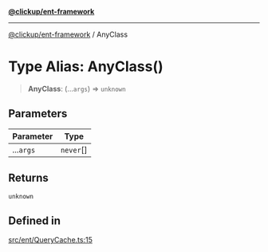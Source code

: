 [**@clickup/ent-framework**](../README.md)

***

[@clickup/ent-framework](../globals.md) / AnyClass

# Type Alias: AnyClass()

> **AnyClass**: (...`args`) => `unknown`

## Parameters

| Parameter | Type |
| ------ | ------ |
| ...`args` | `never`[] |

## Returns

`unknown`

## Defined in

[src/ent/QueryCache.ts:15](https://github.com/clickup/ent-framework/blob/master/src/ent/QueryCache.ts#L15)
